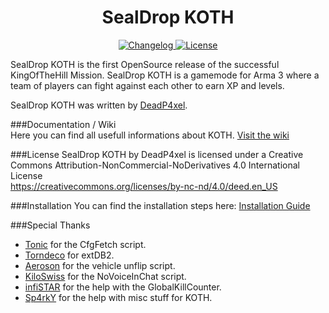 <h1 align="center">SealDrop KOTH</h1>
<p align="center">
    <a href="https://github.com/DeadP4xel/SealDrop-KOTH/wiki/Changelog">
    <img src="http://ftp.sealdrop.de/koth/koth_icon_version.png" alt="Changelog" />
  </a>
    <a href="https://creativecommons.org/licenses/by-nc-nd/4.0/deed.en_US">
    <img src="http://ftp.sealdrop.de/koth/koth_icon_license.png" alt="License" />
  </a>
</p>
SealDrop KOTH is the first OpenSource release of the successful KingOfTheHill Mission. SealDrop KOTH is a gamemode for Arma 3 where a team of players can fight against each other to earn XP and levels. 

SealDrop KOTH was written by [DeadP4xel](https://github.com/DeadP4xel).

###Documentation / Wiki</br>
Here you can find all usefull informations about KOTH. [Visit the wiki](https://github.com/DeadP4xel/SealDrop-KOTH/wiki)

###License
SealDrop KOTH by DeadP4xel is licensed under a Creative Commons Attribution-NonCommercial-NoDerivatives 4.0 International License</br>
https://creativecommons.org/licenses/by-nc-nd/4.0/deed.en_US</br>

###Installation
You can find the installation steps here: [Installation Guide](https://github.com/DeadP4xel/SealDrop-KOTH/wiki#installation)

###Special Thanks
* [Tonic](https://github.com/TAWTonic) for the CfgFetch script.
* [Torndeco](https://github.com/Torndeco) for extDB2.
* [Aeroson](https://github.com/aeroson) for the vehicle unflip script.
* [KiloSwiss](https://github.com/KiloSwiss) for the NoVoiceInChat script.
* [infiSTAR](https://github.com/infiSTAR) for the help with the GlobalKillCounter.
* [Sp4rkY](https://github.com/SPKcoding) for the help with misc stuff for KOTH.
